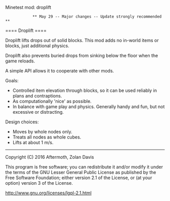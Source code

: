 Minetest mod: droplift

                ** May 29 -- Major changes -- Update strongly recommended **

==== Droplift ====

Droplift lifts drops out of solid blocks.
This mod adds no in-world items or blocks, just additional physics.

Droplift also prevents buried drops from sinking below the floor
when the game reloads.

A simple API allows it to cooperate with other mods.

Goals:
* Controlled item elevation through blocks, so it can be used reliably
  in plans and contraptions.
* As computationally 'nice' as possible.
* In balance with game play and physics. Generally handy and fun,
  but not excessive or distracting.

Design choices:
* Moves by whole nodes only.
* Treats all nodes as whole cubes.
* Lifts at about 1 m/s.


----

Copyright (C) 2016 Aftermoth, Zolan Davis

This program is free software; you can redistribute it and/or modify it
under the terms of the GNU Lesser General Public License as published
by the Free Software Foundation; either version 2.1 of the License,
or (at your option) version 3 of the License.

http://www.gnu.org/licenses/lgpl-2.1.html

